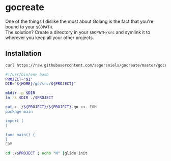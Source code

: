 # gocreate
One of the things I dislike the most about Golang is the fact that you're bound to your `$GOPATH`.  
The solution? Create a directory in your `$GOPATH/src` and symlink it to wherever you keep all your other projects.

## Installation
```bash
curl https://raw.githubusercontent.com/segersniels/gocreate/master/gocreate > /usr/local/bin/gocreate ; chmod +x /usr/local/bin/gocreate
```

```bash
#!/usr/bin/env bash
PROJECT="$1"
DIR="${HOME}/go/src/${PROJECT}"

mkdir -p $DIR
ln -s $DIR ./$PROJECT

cat > ./${PROJECT}/${PROJECT}.go <<- EOM
package main

import (
)

func main() {
}
EOM

cd ./$PROJECT ; echo "N" |glide init
```
